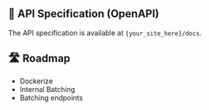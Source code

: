 #

## 📌 API Specification (OpenAPI)

The API specification is available at `{your_site_here}/docs`.

## 🛣️ Roadmap

- Dockerize
- Internal Batching
- Batching endpoints
